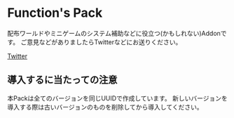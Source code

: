 # Function's Pack
配布ワールドやミニゲームのシステム補助などに役立つ(かもしれない)Addonです。
ご意見などがありましたらTwitterなどにお送りください。

[Twitter](https://twitter.com/GamenetZero)


## 導入するに当たっての注意
本Packは全てのバージョンを同じUUIDで作成しています。
新しいバージョンを導入する際は古いバージョンのものを削除してから導入してください。
